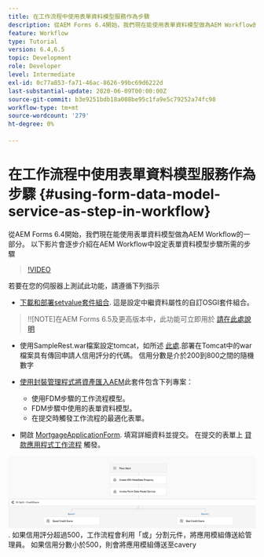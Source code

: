 ```yaml
---
title: 在工作流程中使用表單資料模型服務作為步驟
description: 從AEM Forms 6.4開始，我們現在能使用表單資料模型做為AEM Workflow的一部分。 以下影片會逐步介紹在AEM Workflow中設定「表單資料模型」步驟所需的步驟。
feature: Workflow
type: Tutorial
version: 6.4,6.5
topic: Development
role: Developer
level: Intermediate
exl-id: 0c77a853-fa71-46ac-8626-99bc69d6222d
last-substantial-update: 2020-06-09T00:00:00Z
source-git-commit: b3e9251bdb18a008be95c1fa9e5c79252a74fc98
workflow-type: tm+mt
source-wordcount: '279'
ht-degree: 0%

---
```


# 在工作流程中使用表單資料模型服務作為步驟 {#using-form-data-model-service-as-step-in-workflow}

從AEM Forms 6.4開始，我們現在能使用表單資料模型做為AEM Workflow的一部分。 以下影片會逐步介紹在AEM Workflow中設定表單資料模型步驟所需的步驟


>[!VIDEO](https://video.tv.adobe.com/v/21719?quality=12&learn=on)

若要在您的伺服器上測試此功能，請遵循下列指示
* [下載和部署setvalue套件組合](/help/forms/assets/common-osgi-bundles/SetValueApp.core-1.0-SNAPSHOT.jar). 這是設定中繼資料屬性的自訂OSGI套件組合。
>!![NOTE]在AEM Forms 6.5及更高版本中，此功能可立即用於 [請在此處說明](form-data-model-service-as-step-in-aem65-workflow-video-use.md)

* 使用SampleRest.war檔案設定tomcat，如所述 [此處](https://experienceleague.adobe.com/docs/experience-manager-learn/forms/ic-print-channel-tutorial/introduction.html).部署在Tomcat中的war檔案具有傳回申請人信用評分的代碼。 信用分數是介於200到800之間的隨機數字

* [使用封裝管理程式將資產匯入AEM](assets/invoke-fdm-as-service-step.zip)此套件包含下列專案：

   * 使用FDM步驟的工作流程模型。
   * FDM步驟中使用的表單資料模型。
   * 在提交時觸發工作流程的最適化表單。
* 開啟 [MortgageApplicationForm](http://localhost:4502/content/dam/formsanddocuments/loanapplication/jcr:content?wcmmode=disabled). 填寫詳細資料並提交。 在提交的表單上 [貸款應用程式工作流程](http://http://localhost:4502/editor.html/conf/global/settings/workflow/models/LoanApplication2.html) 觸發。

![ 工作流程 ](assets/fdm-as-service-step-workflow.PNG).
如果信用評分超過500，工作流程會利用「或」分割元件，將應用模組傳送給管理員。 如果信用分數小於500，則會將應用模組傳送至cavery
